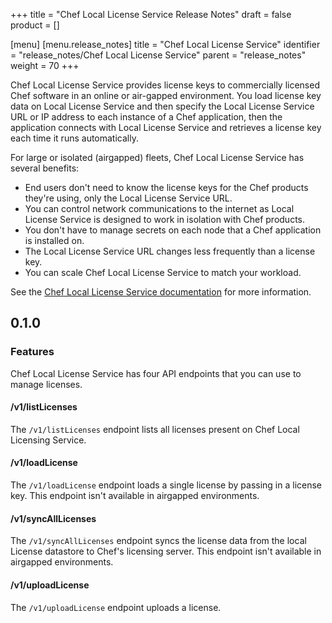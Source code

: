 +++
title = "Chef Local License Service Release Notes"
draft = false
product = []

[menu]
  [menu.release_notes]
    title = "Chef Local License Service"
    identifier = "release_notes/Chef Local License Service"
    parent = "release_notes"
    weight = 70
+++

Chef Local License Service provides license keys to commercially licensed Chef software in an online or air-gapped environment.
You load license key data on Local License Service and then specify the Local License Service URL or IP address to each instance of a Chef application, then the application connects with Local License Service and retrieves a license key each time it runs automatically.

For large or isolated (airgapped) fleets, Chef Local License Service has several benefits:

- End users don't need to know the license keys for the Chef products they're using, only the Local License Service URL.
- You can control network communications to the internet as Local License Service is designed to work in isolation with Chef products.
- You don't have to manage secrets on each node that a Chef application is installed on.
- The Local License Service URL changes less frequently than a license key.
- You can scale Chef Local License Service to match your workload.

See the [Chef Local License Service documentation](/licensing/local_license_service/) for more information.

## 0.1.0

### Features

Chef Local License Service has four API endpoints that you can use to manage licenses.

#### /v1/listLicenses

The `/v1/listLicenses` endpoint lists all licenses present on Chef Local Licensing Service.

#### /v1/loadLicense

The `/v1/loadLicense` endpoint loads a single license by passing in a license key. This endpoint isn't available in airgapped environments.

#### /v1/syncAllLicenses

The `/v1/syncAllLicenses` endpoint syncs the license data from the local License datastore to Chef's licensing server. This endpoint isn't available in airgapped environments.

#### /v1/uploadLicense

The `/v1/uploadLicense` endpoint uploads a license.
